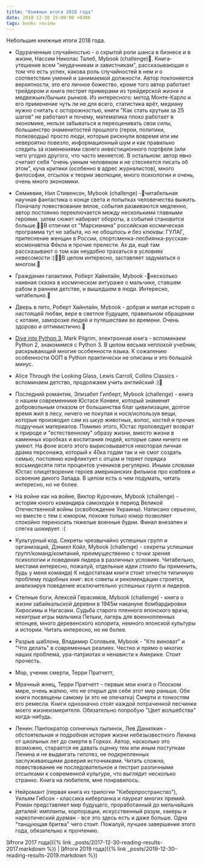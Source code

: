 ```yaml
---
title: "Книжные итоги 2018 года"
date: 2018-12-30 15:00:00 +0300
tags: books review
---
```

Небольшие книжные итоги 2018 года.
<!--more-->

* Одураченные случайностью - о скрытой роли шанса в бизнесе и в жизни, Нассим Николас Талеб, Mybook (challenge). Книга-утешение всем "неудачникам и завистникам", рассказывающая о том что есть успех, какова роль случайностей в нем и о соответствии умений и занимаемой должности. Автор поклоняется вероятности, это его личное божество, кроме того автор работает трейдером и книга пестрит примерами из трейдерской жизни и медвежьих/бычьих рынков. Из интересного: метод Монте-Карло и его применение чуть ли не для всего, статистика врёт, медиану нужно считать с осторожностью,  книги "Как стать крутым за 25 шагов" не работают и почему, математика плохо работает в экономике, нельзя забываться и переоценивать свои силы, большинство знаменитостей прошлого (герои, политики, полководцы) просто люди, которые рискнули вовремя или им невероятно повезло, информационный шум и как правильно следить за изменениями своего инвестиционного портфеля (или чего угодно другого, что часто меняется). В остальном: автор явно считает себя "очень умным человеком и не стесняется писать об этом", куча критики (особенно в адрес журналистов), много философии, отсылок к теории эволюции, много психологии и очень, очень много экономики.

* Семиевие, Нил Стивенсон, Mybook (challenge) -читабельная научная фантастика о конце света и попытках человечества выжить. Поначалу повествование вялое, события развиваются медленно, автор постоянно переключается между несколькими главными героями, затем сюжет набирает обороты, а событий становится больше.В отличии от "Марсианина" российская космическая программа тут не забыта, но не обошлось и без клюквы:  ГУЛАГ, притеснение женщин в России, спортсменка-лесбиянка-русская-космонавтка Фёкла и прочие прелести. Ах да, ещё там рассказывают о том как неудобно трахаться в условиях невесомости :)В целом интересно, заставляет задуматься о многом.

* Гражданин галактики, Роберт Хайнлайн, Mybook -несколько наивная сказка в космическом антураже о мальчике, ставшем рабом в раннем детстве, и вышедшем в люди. Интересно, читабельно.

* Дверь в лето, Роберт Хайнлайн, Mybook - добрая и милая история о настоящей любви, вере в светлое будущее, правильном обращении с котами, заморозке людей и путешествии во времени. Очень здорово и оптимистично.

* [Dive into Python 3](http://www.diveintopython3.net), Mark Pilgrim, электронная книга - вспоминаем Python 2, знакомимся с Python 3. В целом весьма неплохой учебник, раскрывающий многие особенности языка. К сожалению особенности ООП в Python практически не описаны и это большой минус.

* Alice Through the Looking Glass, Lewis Carroll, Collins Classics - вспоминаем детство, продолжаем учить английский :)

* Последний романтик, Элизабет Гилберт, Mybook (challenge) - книга о нашем современнике Юстасе Конвее, который знаменит добровольным отказом от большинства благ цивилизации, долгое время жил в лесу, ничего не покупая и нося/используя вещи, которые производил сам из шкур животных, волос, костей и прочих подручных материалов. Помимо этого, Юстас проповедует возврат к природе и "естественному" образу жизни, вместо жизни в каменных коробках и воспитания людей, которые сами ничего не умеют. На фоне всего этого вырисовывается некоторая личная драма персонажа, который к 40ка годам так и не смог создать семью, постоянно конфликтует с отцом и теряет порядка восьмидесяти пяти процентов учеников регулярно. Иными словами Юстас олицетворение героев американских фильмов про ковбоев и освоение дикого Запада. В целом есть о чем подумать, читать интересно, но не более.

* На войне как на войне, Виктор Курочкин, Mybook (challenge) - история юного командира самоходки в период Великой Отечественной войны (освобождение Украины). Написано серьезно, но вместе с тем с юмором, похоже только юмор позволяет спокойно переносить тяжелые военные будни. Финал внезапен и слегка шокирует. :(

* Культурный код. Секреты чрезвычайно успешных групп и организаций, Дэниел Койл, Mybook (challenge) - секреты успешных групп/команд/компаний, преимущественно с точки зрения психологии и поведения лидера в различных условиях. Читабельно, местами интересно, пожалуй, отдельные идеи стоило бы применить, будь у меня команда) К недостаткам книги стоит отнести типичную проблему подобных книг: все советы и рекомендации строятся, анализируя поведение исключительно успешных групп и лидеров.

* Степные боги, Алексей Герасимов, Mybook (challenge) - книга о жизни забайкальской деревни в 1945м накануне бомбардировки Хиросимы и Нагасаки. Судьба старого пленного японского врача, нехитрые игры мальчика Петьки, лагерь для военнопленных японцев, много деревенского колорита, немного японской культуры и истории. Читать интересно, но не более.

* Разрыв шаблона, Владимир Соловьев, Mybook - "Кто виноват" и "Что делать" в современных реалиях. Честно и прямо о многих наших проблема, ура-патриотах и ненависти к Америке. Стоит прочесть.

* Мор, ученик смерти, Терри Пратчетт,
* Мрачный жнец, Терри Пратчетт - первые мои книга о Плоском мире, очень жалею, что не открыл для себя этот мир раньше. Обе книги посвящены самому (и это не опечатка) Смерти и тонкостям его ремесла. Книги однозначно стоят каждой потраченной песчинки моего жизнеизмерителя. Обязательно попробую "Цвет волшебства" когда-нибудь.

* Ленин: Пантократор солнечных пылинок, Лев Данилкин - обстоятельная и подробная история жизни небезызвестного Ленина от школьных лет до смерти в Горках. Автор, насколько это возможно, старается не давать оценку тем или иным поступкам Ленина и не выдвигать гипотез, не подкрепленных заслуживающими доверия источниками. Читать сложно, повествование не последовательное и пестрит различными отсылками к современной культуре, что выглядит несколько странно. Книга на любителя, мне понравилось.

* Нейромант (первая книга из трилогии "Киберпространство"), Уильям Гибсон - классика киберпанка и лауреат многих премий. Роман представляет мир будущего, проработанный до мельчайших деталей: импланты, корпорации, искусственный разум, хакеры и наркотический дурман - все это здесь есть и даже больше. Одна "танцующая бритва" чего стоит. Пожалуй, лучшее завершение этого года, обязательно к прочтению.

[Итоги 2017 года]({% link _posts/2017-12-30-reading-results-2017.markdown %}) | [Итоги 2019 года]({% link _posts/2019-12-30-reading-results-2019.markdown %})
